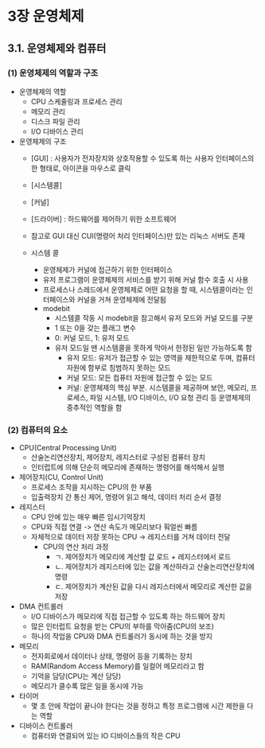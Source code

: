 # 3장 운영체제
## 3.1. 운영체제와 컴퓨터

### (1) 운영체제의 역할과 구조
- 운영체제의 역할
    - CPU 스케줄링과 프로세스 관리
    - 메모리 관리
    - 디스크 파일 관리
    - I/O 디바이스 관리
- 운영체제의 구조
    - [GUI] : 사용자가 전자장치와 상호작용할 수 있도록 하는 사용자 인터페이스의 한 형태로, 아이콘을 마우스로 클릭
    - [시스템콜]
    - [커널]
    - [드라이버] : 하드웨어를 제어하기 위한 소프트웨어
    - 참고로 GUI 대신 CUI(명령어 처리 인터페이스)만 있는 리눅스 서버도 존재

    - 시스템 콜
        - 운영체제가 커널에 접근하기 위한 인터페이스
        - 유저 프로그램이 운영체제의 서비스를 받기 위해 커널 함수 호출 시 사용
        - 프로세스나 스레드에서 운영체제로 어떤 요청을 할 때, 시스템콜이라는 인터페이스와 커널을 거쳐 운영체제에 전달됨
        - modebit
            - 시스템콜 작동 시 modebit을 참고해서 유저 모드와 커널 모드를 구분
            - 1 또는 0을 갖는 플래그 변수
            - 0: 커널 모드, 1: 유저 모드
            - 유저 모드일 땐 시스템콜을 못하게 막아서 한정된 일만 가능하도록 함
                - 유저 모드: 유저가 접근할 수 있는 영역을 제한적으로 두며, 컴퓨터 자원에 함부로 침범하지 못하는 모드
                - 커널 모드: 모든 컴퓨터 자원에 접근할 수 있는 모드
                - 커널: 운영체제의 핵심 부분. 시스템콜을 제공하며 보안, 메모리, 프로세스, 파일 시스템, I/O 디바이스, I/O 요청 관리 등 운영체제의 중추적인 역할을 함

### (2) 컴퓨터의 요소
- CPU(Central Processing Unit)
    - 산술논리연산장치, 제어장치, 레지스터로 구성된 컴퓨터 장치
    - 인터럽트에 의해 단순히 메모리에 존재하는 명령어를 해석해서 실행
- 제어장치(CU, Control Unit)
    - 프로세스 조작을 지시하는 CPU의 한 부품
    - 입출력장치 간 통신 제어, 명령어 읽고 해석, 데이터 처리 순서 결정
- 레지스터
    - CPU 안에 있는 매우 빠른 임시기억장치
    - CPU와 직접 연결 -> 연산 속도가 메모리보다 훠얼씬 빠름
    - 자체적으로 데이터 저장 못하는 CPU -> 레지스터를 거쳐 데이터 전달
        - CPU의 연산 처리 과정
            - ㄱ. 제어장치가 메모리에 계산할 값 로드 + 레지스터에서 로드
            - ㄴ. 제어장치가 레지스터에 있는 값을 계산하라고 산술논리연산장치에 명령
            - ㄷ. 제어장치가 계산된 값을 다시 레지스터에서 메모리로 계산한 값을 저장
- DMA 컨트롤러
    - I/O 디바이스가 메모리에 직접 접근할 수 있도록 하는 하드웨어 장치
    - 많은 인터럽트 요청을 받는 CPU의 부하를 막아줌(CPU의 보조)
    - 하나의 작업을 CPU와 DMA 컨트롤러가 동시에 하는 것을 방지
- 메모리
    - 전자회로에서 데이터나 상태, 명령어 등을 기록하는 장치
    - RAM(Random Access Memory)를 일컬어 메모리라고 함
    - 기억을 담당(CPU는 계산 담당)
    - 메모리가 클수록 많은 일을 동시에 가능
- 타이머
    - 몇 초 안에 작업이 끝나야 한다는 것을 정하고 특정 프로그램에 시간 제한을 다는 역할
- 디바이스 컨트롤러
    - 컴퓨터와 연결되어 있는 IO 디바이스들의 작은 CPU

